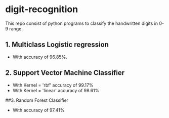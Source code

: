 # digit-recognition
This repo consist of python programs to classify the handwritten digits in 0-9 range.
## 1. Multiclass Logistic regression
* With accuracy of 96.85%.

## 2. Support Vector Machine Classifier
* With Kernel = 'rbf' accuracy of 99.17%
* With Kernel = 'linear' accuracy of 98.61%

##3. Random Forest Classifier
* With accuracy of 97.41%
